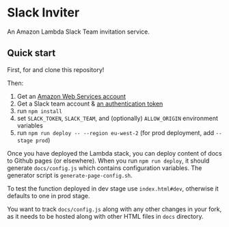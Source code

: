# Slack Inviter

An Amazon Lambda Slack Team invitation service.

## Quick start

First, for and clone this repository!

Then:

1. Get an [Amazon Web Services account](http://console.aws.amazon.com/)
2. Get a Slack team account & [an authentication token](https://api.slack.com/docs/oauth-test-tokens)
3. run `npm install`
4. set `SLACK_TOKEN`, `SLACK_TEAM`, and (optionally) `ALLOW_ORIGIN` environment variables
5. run `npm run deploy -- --region eu-west-2` (for prod deployment, add `--stage prod`)

Once you have deployed the Lambda stack, you can deploy content of docs to Github pages (or elsewhere).
When you run `npm run deploy`, it should generate `docs/config.js` which contains configuration variables.
The generator script is `generate-page-config.sh`.

To test the function deployed in dev stage use `index.html#dev`, otherwise it defaults to one in prod stage.

You want to track `docs/config.js` along with any other changes in your fork, as it needs to be hosted along
with other HTML files in `docs` directory.
